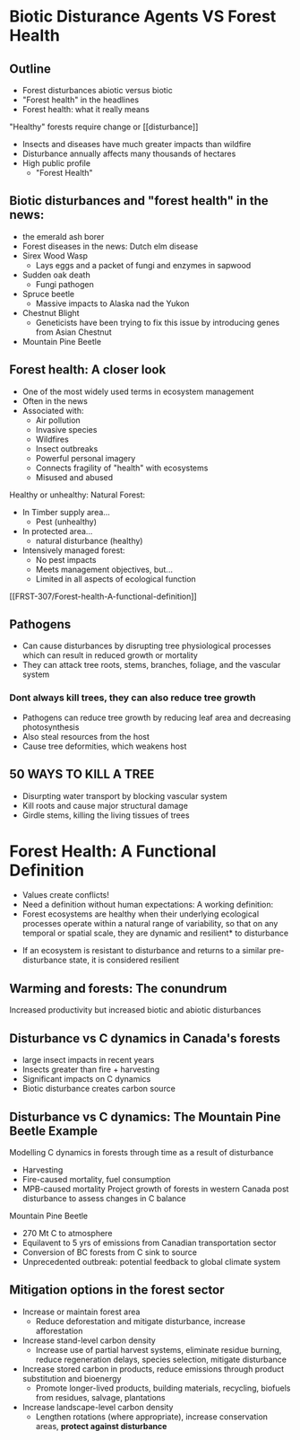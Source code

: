 # Biotic Disturance Agents VS Forest Health
## Outline
* Forest disturbances abiotic versus biotic
* "Forest health" in the headlines
* Forest health: what it really means


"Healthy" forests require change or [[disturbance]]
- Insects and diseases have much greater impacts than wildfire
- Disturbance annually affects many thousands of hectares
- High public profile
	- "Forest Health"

## Biotic disturbances and "forest health" in the news:
- the emerald ash borer
- Forest diseases in the news: Dutch elm disease
- Sirex Wood Wasp
	- Lays eggs and a packet of fungi and enzymes in sapwood
- Sudden oak death
	- Fungi pathogen
- Spruce beetle
	- Massive impacts to Alaska nad the Yukon
- Chestnut Blight
	- Geneticists have been trying to fix this issue by introducing genes from Asian Chestnut
- Mountain Pine Beetle


## Forest health: A closer look
- One of the most widely used terms in ecosystem management
- Often in the news
- Associated with:
	- Air pollution
	- Invasive species
	- Wildfires
	- Insect outbreaks
	- Powerful personal imagery
	- Connects fragility of "health" with ecosystems
	- Misused and abused


Healthy or unhealthy:
Natural Forest:
- In Timber supply area...
	- Pest (unhealthy)
- In protected area...
	- natural disturbance (healthy)
- Intensively managed forest:
	- No pest impacts
	- Meets management objectives, but...
	- Limited in all aspects of ecological function

[[FRST-307/Forest-health-A-functional-definition]]


## Pathogens
- Can cause disturbances by disrupting tree physiological processes which can result in reduced growth or mortality
- They can attack tree roots, stems, branches, foliage, and the vascular system

### Dont always kill trees, they can also reduce tree growth
- Pathogens can reduce tree growth by reducing leaf area and decreasing photosynthesis
- Also steal resources from the host
- Cause tree deformities, which weakens host


## 50 WAYS TO KILL A TREE
- Disurpting water transport by blocking vascular system
- Kill roots and cause major structural damage
- Girdle stems, killing the living tissues of trees




# Forest Health: A Functional Definition
- Values create conflicts!
- Need a definition without human expectations:
A working definition:
- Forest ecosystems are healthy when their underlying ecological processes operate within a natural range of variability, so that on any temporal or spatial scale, they are dynamic and resilient* to disturbance

* If an ecosystem is resistant to disturbance and returns to a similar pre-disturbance state, it is considered resilient

## Warming and forests: The conundrum
Increased productivity but increased biotic and abiotic disturbances


## Disturbance vs C dynamics in Canada's forests
- large insect impacts in recent years
- Insects greater than fire + harvesting
- Significant impacts on C dynamics
- Biotic disturbance creates carbon source



## Disturbance vs C dynamics: The Mountain Pine Beetle Example
Modelling C dynamics in forests through time as a result of disturbance
- Harvesting
- Fire-caused mortality, fuel consumption
- MPB-caused mortality
Project growth of forests in western Canada post disturbance to assess changes in C balance


Mountain Pine Beetle
- 270 Mt C to atmosphere
- Equilavent to 5 yrs of emissions from Canadian transportation sector
- Conversion of BC forests from C sink to source
- Unprecedented outbreak: potential feedback to global climate system


## Mitigation options in the forest sector
- Increase or maintain forest area
	- Reduce deforestation and mitigate disturbance, increase afforestation
- Increase stand-level carbon density
	- Increase use of partial harvest systems, eliminate residue burning, reduce regeneration delays, species selection, mitigate disturbance
- Increase stored carbon in products, reduce emissions through product substitution and bioenergy
	- Promote longer-lived products, building materials, recycling, biofuels from residues, salvage, plantations
- Increase landscape-level carbon density
	- Lengthen rotations (where appropriate), increase conservation areas, **protect against disturbance**